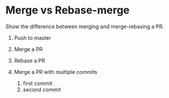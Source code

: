 # Merge vs Rebase-merge
Show the difference between merging and merge-rebasing a PR.

1. Push to master
2. Merge a PR
3. Rebase a PR
4. Merge a PR with multiple commits

    1. first commit
    2. second commit
